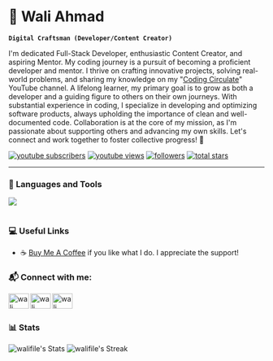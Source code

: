 # 👋 Wali Ahmad

**`Digital Craftsman (Developer/Content Creator)`**

I'm dedicated Full-Stack Developer, enthusiastic Content Creator, and aspiring Mentor. My coding journey is a pursuit of becoming a proficient developer and mentor. I thrive on crafting innovative projects, solving real-world problems, and sharing my knowledge on my "[Coding Circulate][youtube]" YouTube channel. A lifelong learner, my primary goal is to grow as both a developer and a guiding figure to others on their own journeys. With substantial experience in coding, I specialize in developing and optimizing software products, always upholding the importance of clean and well-documented code. Collaboration is at the core of my mission, as I'm passionate about supporting others and advancing my own skills. Let's connect and work together to foster collective progress! 🌟

   <p align="left">
      <a href="https://www.youtube.com/@codingcirculate?sub_confirmation=1">
         <img alt="youtube subscribers" title="Subscribe to my YouTube channel" src="https://custom-icon-badges.demolab.com/youtube/channel/subscribers/UCTWWpQZK0xa2x0EnBJfGyCQ?color=%23E05D44&label=SUBSCRIBE&logo=video&logoColor=white&style=for-the-badge&labelColor=CE4630"/></a> 
      <a href="https://www.youtube.com/@codingcirculate">
         <img alt="youtube views" title="YouTube views" src="https://custom-icon-badges.demolab.com/youtube/channel/views/UCTWWpQZK0xa2x0EnBJfGyCQ?color=%23E1AD0E&logo=eye&logoColor=white&style=for-the-badge&labelColor=C79600"/></a> 
      <a href="https://github.com/walifile?tab=followers">
         <img alt="followers" title="Follow me on Github" src="https://custom-icon-badges.demolab.com/github/followers/walifile?color=236ad3&labelColor=1155ba&style=for-the-badge&logo=person-add&label=Follow&logoColor=white"/></a>
      <a href="https://github.com/walifile?tab=repositories&sort=stargazers">
         <img alt="total stars" title="Total stars on GitHub" src="https://custom-icon-badges.demolab.com/github/stars/walifile?color=55960c&style=for-the-badge&labelColor=488207&logo=star"/></a>
   </p>

---

### 🧰 Languages and Tools


  <p>
    <img src="https://skillicons.dev/icons?i=html,css,js,ts,react,vue,angular,nodejs,express,mongodb,mysql,postgres,firebase,supabase,graphql,aws,docker,redux,materialui,tailwind,git" />
  </p>

#

### 💻 Useful Links
- ☕ [Buy Me A Coffee](https://www.buymeacoffee.com/waliahmad9) if you like what I do. I appreciate the support! 



### 📬 Connect with me:
[<img align="left" src="https://raw.githubusercontent.com/rahuldkjain/github-profile-readme-generator/master/src/images/icons/Social/youtube.svg" alt="wali ahmad | Youtube" height="30" width="40" />][youtube]
[<img align="left" src="https://raw.githubusercontent.com/rahuldkjain/github-profile-readme-generator/master/src/images/icons/Social/twitter.svg" alt="wali ahmad | Twitter" height="30" width="40" />][twitter]
[<img align="left" src="https://raw.githubusercontent.com/rahuldkjain/github-profile-readme-generator/master/src/images/icons/Social/instagram.svg" alt="wali ahmad | Instagram" height="30" width="40" />][instagram]



<br/>


#

### 📊 Stats

![walifile's Stats](https://github-readme-stats.vercel.app/api?username=walifile&theme=tokyonight&show_icons=true&hide_border=false&count_private=true)
![walifile's Streak](https://github-readme-streak-stats.herokuapp.com/?user=walifile&theme=tokyonight&hide_border=false)


<br />
<br />

[twitter]: https://twitter.com/__waliahmad
[youtube]: https://www.youtube.com/@codingcirculate
[instagram]: https://www.instagram.com/waliahmad.1/
